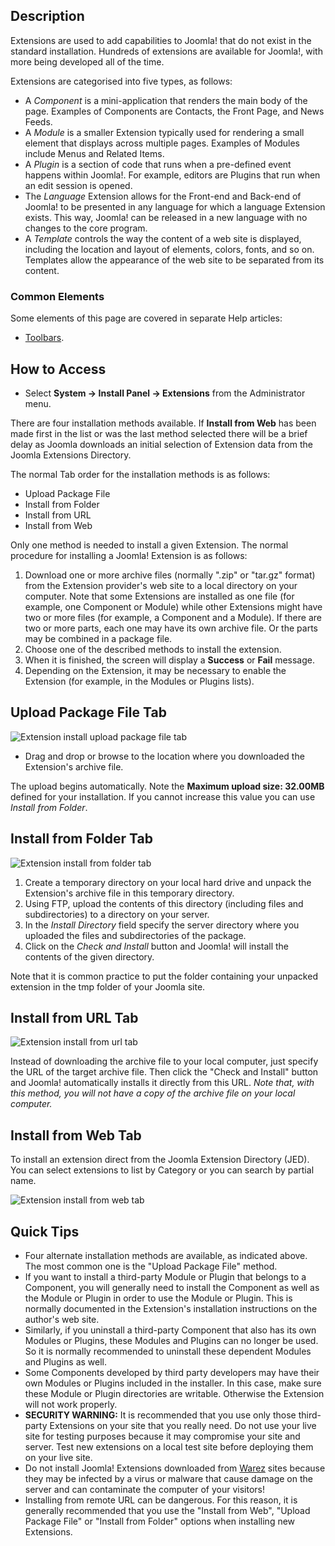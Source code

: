 <!-- Filename: Help4.x:Extensions:_Install / Display title: Extensions: Install -->

## Description

Extensions are used to add capabilities to Joomla! that do not exist in
the standard installation. Hundreds of extensions are available for Joomla!,
with more being developed all of the time.

Extensions are categorised into five types, as follows:

- A *Component* is a mini-application that renders the main body of the
  page. Examples of Components are Contacts, the Front Page, and News
  Feeds.
- A *Module* is a smaller Extension typically used for rendering a small
  element that displays across multiple pages. Examples of Modules
  include Menus and Related Items.
- A *Plugin* is a section of code that runs when a pre-defined event
  happens within Joomla!. For example, editors are Plugins that run when
  an edit session is opened.
- The *Language* Extension allows for the Front-end and Back-end of
  Joomla! to be presented in any language for which a language Extension
  exists. This way, Joomla! can be released in a new language with no
  changes to the core program.
- A *Template* controls the way the content of a web site is displayed,
  including the location and layout of elements, colors, fonts, and so
  on. Templates allow the appearance of the web site to be separated
  from its content.

### Common Elements

Some elements of this page are covered in separate Help 
articles:

* [Toolbars](jdocmanual?article=help/common-elements/toolbars).

## How to Access

- Select **System → Install Panel → Extensions** from the
  Administrator menu.

There are four installation methods available. If **Install from Web** has
been made first in the list or was the last method selected there will be a 
brief delay as Joomla downloads an initial selection of Extension data from 
the Joomla Extensions Directory. 

The normal Tab order for the installation methods is as follows:

* Upload Package File
* Install from Folder
* Install from URL
* Install from Web

Only one method is needed to install a given Extension. The normal procedure 
for installing a Joomla! Extension is as follows:

1.  Download one or more archive files (normally ".zip" or "tar.gz"
    format) from the Extension provider's web site to a local directory
    on your computer. Note that some Extensions are installed as one
    file (for example, one Component or Module) while other Extensions
    might have two or more files (for example, a Component and a
    Module). If there are two or more parts, each one may have its own
    archive file. Or the parts may be combined in a package file.
2.  Choose one of the described methods to install the extension.
3.  When it is finished, the screen will display a **Success** or **Fail** 
    message.
4.  Depending on the Extension, it may be necessary to enable the
    Extension (for example, in the Modules or Plugins lists).

## Upload Package File Tab

![Extension install upload package file tab](../../../en/images/extensions/install-upload-package-file.png)

- Drag and drop or browse to the location where you downloaded the
  Extension's archive file.

The upload begins automatically. Note the **Maximum upload size: 32.00MB** 
defined for your installation. If you cannot increase this value you can use 
*Install from Folder*.

## Install from Folder Tab

![Extension install from folder tab](../../../en/images/extensions/install-from-folder.png)

1.  Create a temporary directory on your local hard drive and unpack the
    Extension's archive file in this temporary directory.
2.  Using FTP, upload the contents of this directory (including files
    and subdirectories) to a directory on your server.
3.  In the *Install Directory* field specify the server directory where
    you uploaded the files and subdirectories of the package.
4.  Click on the *Check and Install* button and Joomla! will install the
    contents of the given directory.

Note that it is common practice to put the folder containing your
unpacked extension in the tmp folder of your Joomla site.

## Install from URL Tab

![Extension install from url tab](../../../en/images/extensions/install-from-url.png)

Instead of downloading the archive file to your local computer, just
specify the URL of the target archive file. Then click the "Check and
Install" button and Joomla! automatically installs it directly from this
URL. *Note that, with this method, you will not have a copy of the
archive file on your local computer.*

## Install from Web Tab

To install an extension direct from the Joomla Extension
Directory (JED). You can select extensions to list by Category or you
can search by partial name.

![Extension install from web tab](../../../en/images/extensions/install-from-web.png)

## Quick Tips

- Four alternate installation methods are available, as indicated above.
  The most common one is the "Upload Package File" method.
- If you want to install a third-party Module or Plugin that belongs to
  a Component, you will generally need to install the Component as well
  as the Module or Plugin in order to use the Module or Plugin. This is
  normally documented in the Extension's installation instructions on
  the author's web site.
- Similarly, if you uninstall a third-party Component that also has its
  own Modules or Plugins, these Modules and Plugins can no longer be
  used. So it is normally recommended to uninstall these dependent
  Modules and Plugins as well.
- Some Components developed by third party developers may have their own
  Modules or Plugins included in the installer. In this case, make sure
  these Module or Plugin directories are writable. Otherwise the
  Extension will not work properly.
- **SECURITY WARNING:** It is recommended that you use only those
  third-party Extensions on your site that you really need. Do not use
  your live site for testing purposes because it may compromise your
  site and server. Test new extensions on a local test site before
  deploying them on your live site.
- Do not install Joomla! Extensions downloaded from 
  [Warez](https://en.wikipedia.org/wiki/Warez) sites because
  they may be infected by a virus or malware that cause damage on the
  server and can contaminate the computer of your visitors!
- Installing from remote URL can be dangerous. For this reason, it is
  generally recommended that you use the "Install from Web", "Upload
  Package File" or "Install from Folder" options when installing new
  Extensions.
